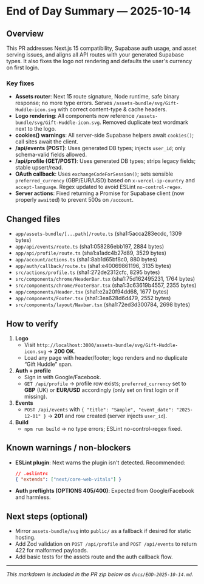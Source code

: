 # End of Day Summary — 2025-10-14

## Overview

This PR addresses Next.js 15 compatibility, Supabase auth usage, and asset serving issues, and aligns all API routes with your generated Supabase types. It also fixes the logo not rendering and defaults the user's currency on first login.

### Key fixes

- **Assets router**: Next 15 route signature, Node runtime, safe binary response; no more type errors. Serves `/assets-bundle/svg/Gift-Huddle-icon.svg` with correct content-type & cache headers.
- **Logo rendering**: All components now reference `/assets-bundle/svg/Gift-Huddle-icon.svg`. Removed duplicate text wordmark next to the logo.
- **cookies() warnings**: All server-side Supabase helpers await `cookies()`; call sites await the client.
- **/api/events (POST)**: Uses generated DB types; injects `user_id`; only schema-valid fields allowed.
- **/api/profile (GET/POST)**: Uses generated DB types; strips legacy fields; stable upsert/read.
- **OAuth callback**: Uses `exchangeCodeForSession()`; sets sensible `preferred_currency` (GBP/EUR/USD) based on `x-vercel-ip-country` and `accept-language`. Regex updated to avoid ESLint `no-control-regex`.
- **Server actions**: Fixed returning a Promise for Supabase client (now properly `await`ed) to prevent 500s on `/account`.

## Changed files

- `app/assets-bundle/[...path]/route.ts` (sha1:5acca283ecdc, 1309 bytes)
- `app/api/events/route.ts` (sha1:058286ebb197, 2884 bytes)
- `app/api/profile/route.ts` (sha1:a1adc4b27d89, 3529 bytes)
- `app/account/actions.ts` (sha1:8ab1d65bf8c0, 880 bytes)
- `app/auth/callback/route.ts` (sha1:e40069861196, 3135 bytes)
- `src/actions/profile.ts` (sha1:272de2312cfc, 8295 bytes)
- `src/components/chrome/HeaderBar.tsx` (sha1:75d162495231, 1764 bytes)
- `src/components/chrome/FooterBar.tsx` (sha1:3c63619b4557, 2355 bytes)
- `app/components/Header.tsx` (sha1:e2a20f94dd68, 1677 bytes)
- `app/components/Footer.tsx` (sha1:3ea628d6d479, 2552 bytes)
- `src/components/layout/Navbar.tsx` (sha1:72ed3d300784, 2698 bytes)

## How to verify

1. **Logo**
   - Visit `http://localhost:3000/assets-bundle/svg/Gift-Huddle-icon.svg` → **200 OK**.
   - Load any page with header/footer; logo renders and no duplicate “Gift Huddle” span.
2. **Auth + profile**
   - Sign in with Google/Facebook.
   - `GET /api/profile` → profile row exists; `preferred_currency` set to **GBP** (UK) or **EUR/USD** accordingly (only set on first login or if missing).
3. **Events**
   - `POST /api/events` with `{ "title": "Sample", "event_date": "2025-12-01" }` → **201** and row created (server injects `user_id`).
4. **Build**
   - `npm run build` → no type errors; ESLint no-control-regex fixed.

## Known warnings / non-blockers

- **ESLint plugin**: Next warns the plugin isn't detected. Recommended:
  ```json
  // .eslintrc
  { "extends": ["next/core-web-vitals"] }
  ```
- **Auth preflights (OPTIONS 405/400)**: Expected from Google/Facebook and harmless.

## Next steps (optional)

- Mirror `assets-bundle/svg` into `public/` as a fallback if desired for static hosting.
- Add Zod validation on `POST /api/profile` and `POST /api/events` to return 422 for malformed payloads.
- Add basic tests for the assets route and the auth callback flow.

---

_This markdown is included in the PR zip below as `docs/EOD-2025-10-14.md`._
